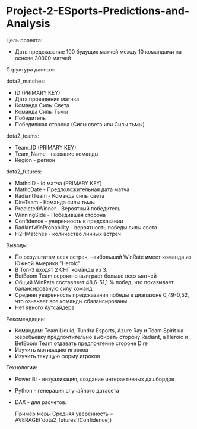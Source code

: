 # Project-2-ESports-Predictions-and-Analysis

Цель проекта:
 - Дать предсказание 100 будущих матчей между 10 командами на основе 30000 матчей

Структура данных:

dota2_matches:
 - ID (PRIMARY KEY)
 - Дата проведения матчка
 - Команда Силы Света
 - Команда Силы Тьмы
 - Победитель
 - Победившая сторона (Силы света или Силы тьмы)

dota2_teams:
 - Team_ID (PRIMARY KEY)
 - Team_Name - название команды
 - Region - регион

dota2_futures:
 - MathcID - id матча (PRIMARY KEY)
 - MathcDate - Предположительная дата матча
 - RadiantTeam - Команда силы света
 - DireTeam - Команда силы тьмы
 - PredictedWinner - Вероятный победитель
 - WinningSide - Победившая сторона
 - Confidence - уверенность в предсказании
 - RadiantWinProbability - вероятность победы силы света
 - H2HMatches - количество личных встреч

Выводы:
 - По результатам всех встреч, наибольший WinRate имеет команда из Южной Америки "Heroic"
 - В Топ-3 входят 2 СНГ команды из 3. 
 - BetBoom Team вероятно выиграет больше всех матчей
 - Общий WinRate составляет 48,6-51,1 % побед, что показывает балансированую силу команд
 - Средняя уверенность предсказания победы в диапазоне 0,49-0,52, что означает все команды сбалансированы
 - Нет явного Аутсайдера

Рекомендации:
 - Командам: Team Liquid, Tundra Esports, Azure Ray и Team Spirit на жеребьевку предпочтительно выбирать сторону Radiant, а Heroic и BetBoom Team отдавать предпочтение стороне Dire
 - Изучить мотивацию игроков
 - Изучить текущую форму игроков

Технологии:

 - Power BI - визуализация, создание интерактивных дашбордов
 - Python - генерация случайного датасета 
 - DAX - для расчетов.
 
   Пример меры
 Средняя уверенность = AVERAGE('dota2_futures'[Confidence])
